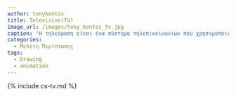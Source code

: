 ```yaml
---
author: tonykontos
title: Television(TV)
image_url: /images/tony_kontos_tv.jpg
caption: "Η τηλεόραση είναι ένα σύστημα τηλεπικοινωνιών που χρησιμοποιείται για τη μετάδοση και λήψη κινούμενων εικόνων και ήχου σε απόσταση."
categories:
  - Μελέτη Περίπτωσης
tags:
  - Drawing
  - animation
---
```


{% include cs-tv.md %}
